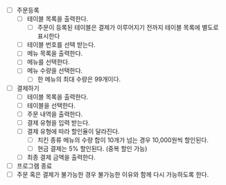 - [ ] 주문등록
  - [ ] 테이블 목록을 출력한다.
    - [ ] 주문이 등록된 테이블은 결제가 이루어지기 전까지 테이블 목록에 별도로 표시한다
  - [ ] 테이블 번호를 선택 받는다.
  - [ ] 메뉴 목록을 출력한다.
  - [ ] 메뉴를 선택한다.
  - [ ] 메뉴 수량을 선택한다.
    - [ ] 한 메뉴의 최대 수량은 99개이다.
- [ ] 결제하기
  - [ ] 테이블 목록을 출력한다.
  - [ ] 테이블을 선택한다.
  - [ ] 주문 내역을 출력한다.
  - [ ] 결제 유형을 입력 받는다.
  - [ ] 결제 유형에 따라 할인율이 달라진다.
    - [ ] 치킨 종류 메뉴의 수량 합이 10개가 넘는 경우 10,000원씩 할인된다.
    - [ ] 현금 결제는 5% 할인된다. (중복 할인 가능)
  - [ ] 최종 결제 금액을 출력한다.
- [ ] 프로그램 종료
- [ ] 주문 혹은 결제가 불가능한 경우 불가능한 이유와 함께 다시 가능하도록 한다.
